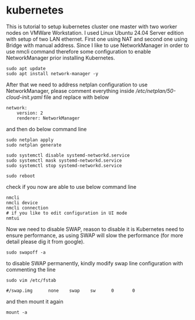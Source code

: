 # kubernetes

This is tutorial to setup kubernetes cluster one master with two worker nodes on VMWare Workstation. I used Linux Ubuntu 24.04 Server edition with setup of two LAN ethernet. First one using NAT and second one using Bridge with manual address. 
Since I like to use NetworkManager in order to use nmcli command therefore some configuration to enable NetworkManager prior installing Kubernetes.

```
sudo apt update
sudo apt install network-manager -y
```

After that we need to address netplan configuration to use NetworkManager, please comment everything inside */etc/netplan/50-cloud-init.yaml* file and replace with below

```
network:
    version: 2
    renderer: NetworkManager
```

and then do below command line 

```
sudo netplan apply
sudo netplan generate

sudo systemctl disable systemd-networkd.service
sudo systemctl mask systemd-networkd.service
sudo systemctl stop systemd-networkd.service

sudo reboot 
```

check if you now are able to use below command line 

```
nmcli 
nmcli device
nmcli connection
# if you like to edit configuration in UI mode
nmtui 
```

Now we need to disable SWAP, reason to disable it is Kubernetes need to ensure performance, as using SWAP will slow the performance (for more detail please dig it from google). 

```
sudo swapoff -a
```

to disable SWAP permanently, kindly modify swap line configuration with commenting the line 

```
sudo vim /etc/fstab

#/swap.img      none    swap    sw      0       0
```

and then mount it again 

```
mount -a
```
